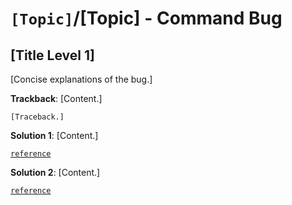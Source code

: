 # `[Topic]`/[Topic] - Command Bug

## [Title Level 1]

[Concise explanations of the bug.]

**Trackback**: [Content.]

```[Language]
[Traceback.]
```

**Solution 1**: [Content.]

[`reference`](link_to_reference)

**Solution 2**: [Content.]

[`reference`](link_to_reference)
